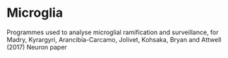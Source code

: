 # Microglia

Programmes used to analyse microglial ramification and surveillance, for Madry, Kyrargyri, Arancibia-Carcamo, Jolivet, Kohsaka, Bryan and Attwell (2017) Neuron paper 
